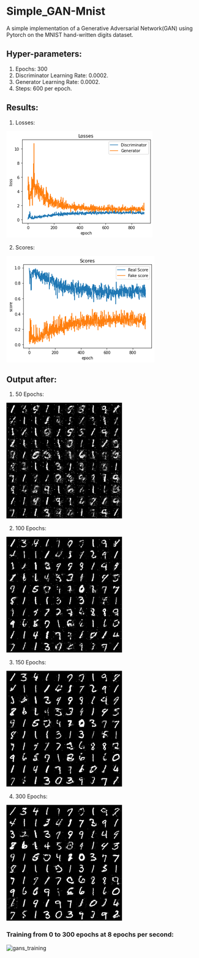 # Simple_GAN-Mnist
A simple implementation of a Generative Adversarial Network(GAN) using Pytorch on the MNIST hand-written digits dataset.

## Hyper-parameters:
1. Epochs: 300
2. Discriminator Learning Rate: 0.0002. 
3. Generator Learning Rate: 0.0002.
4. Steps: 600 per epoch.


## Results:
1. Losses:

![Losses](https://github.com/Sabih-Rahman5/Simple_GAN-Mnist/blob/main/Losses.png?)

2. Scores:

![Scores](https://github.com/Sabih-Rahman5/Simple_GAN-Mnist/blob/main/Scores.png?)


## Output after:
1. 50 Epochs:

![50 epochs](https://github.com/Sabih-Rahman5/Simple_GAN-Mnist/blob/main/50%20epochs.png?)

2. 100 Epochs:

![100 epochs](https://github.com/Sabih-Rahman5/Simple_GAN-Mnist/blob/main/100%20epochs.png)

3. 150 Epochs:

![150 epochs](https://github.com/Sabih-Rahman5/Simple_GAN-Mnist/blob/main/150%20epochs.png)

4. 300 Epochs:

![300 epochs](https://github.com/Sabih-Rahman5/Simple_GAN-Mnist/blob/main/300%20epochs.png)

### Training from 0 to 300 epochs at 8 epochs per second:

![gans_training](https://user-images.githubusercontent.com/112173249/196141851-f8a418a6-95d6-4b93-9de8-894e10952fe4.gif)


